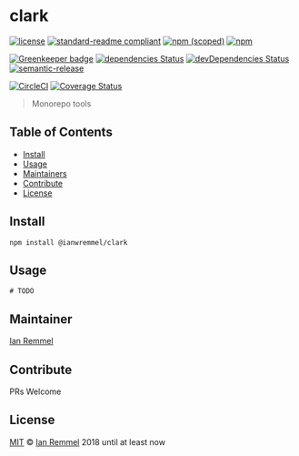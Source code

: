 # clark

<!-- THIS FILE WAS GENERATED BY @ianwremmel/proj. PLEASE DO NOT REMOVE ANY COMMENTS THAT BEGING WITH "PROJ" -->

<!-- (optional) Put banner here -->

<!-- PROJ: Badges Start -->
[![license](https://img.shields.io/github/license/ianwremmel/clark.svg)](https://github.com/ianwremmel/clark/blob/master/LICENSE)
[![standard-readme compliant](https://img.shields.io/badge/readme%20style-standard-brightgreen.svg?style=flat-square)](https://github.com/RichardLitt/standard-readme)
[![npm (scoped)](https://img.shields.io/npm/v/@ianwremmel/clark.svg)](https://www.npmjs.com/package/@ianwremmel/clark)
[![npm](https://img.shields.io/npm/dm/@ianwremmel/clark.svg)](https://www.npmjs.com/package/@ianwremmel/clark)

[![Greenkeeper badge](https://badges.greenkeeper.io/ianwremmel/clark.svg)](https://greenkeeper.io/)
[![dependencies Status](https://david-dm.org/@ianwremmel/clark/status.svg)](https://david-dm.org/@ianwremmel/clark)
[![devDependencies Status](https://david-dm.org/@ianwremmel/clark/dev-status.svg)](https://david-dm.org/@ianwremmel/clark?type=dev)
[![semantic-release](https://img.shields.io/badge/%20%20%F0%9F%93%A6%F0%9F%9A%80-semantic--release-e10079.svg)](https://github.com/semantic-release/semantic-release)

[![CircleCI](https://circleci.com/gh/ianwremmel/clark.svg?style=svg)](https://circleci.com/gh/ianwremmel/clark)
[![Coverage Status](https://coveralls.io/repos/github/ianwremmel/clark/badge.svg?branch=master)](https://coveralls.io/github/ianwremmel/clark?branch=master)
<!-- PROJ: Badges End -->

> Monorepo tools

## Table of Contents

- [Install](#install)
- [Usage](#usage)
- [Maintainers](#maintainers)
- [Contribute](#contribute)
- [License](#license)

## Install

```
npm install @ianwremmel/clark
```

## Usage

```
# TODO
```

## Maintainer

[Ian Remmel](https://github.com/ianwremmel)

## Contribute

PRs Welcome

## License

[MIT](LICENSE) &copy; [Ian Remmel](https://github.com/ianwremmel) 2018 until at least now
